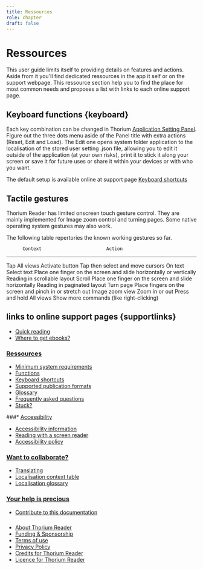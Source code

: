 ```yaml
---
title: Ressources
role: chapter
draft: false
---
```

# Ressources

This user guide limits itself to providing details on features and actions. Aside from it you'll find dedicated ressources in the app it self or on the support webpage. This ressource section help you to find the place for most common needs and proposes a list with links to each online support page. 

## Keyboard functions {keyboard}

Each key combination can be changed in Thorium [Application Setting Panel](../pages/102_windows_views_panels/index.xhtml#setting_view). Figure out the three dots
menu aside of the Panel title with extra actions (Reset, Edit and
Load). The Edit one opens system folder application to the
localisation of the stored user setting .json file, allowing you to
edit it outside of the application (at your own risks), print it to stick it along your screen or save it for
future uses or share it within your devices or with who you want.

The default setup is available online at support page <a href="https://thorium.edrlab.org/en/th3/400_ressources/402_keyboard-shortcuts/"><span>Keyboard shortcuts</span></a>

## Tactile gestures

Thorium Reader has limited onscreen touch gesture control. They are
mainly implemented for Image zoom control and turning pages. Some native
operating system gestures may also work.

The following table repertories the known working gestures so far.

          Context                        Action
  --------------------------------------------------------------------- ------------------------------ ------------------------------------------
  Tap                                                                   All views                      Activate button
  Tap then select and move cursors                                      On text                        Select text
  Place one finger on the screen and slide horizontally or vertically   Reading in scrollable layout   Scroll
  Place one finger on the screen and slide horizontally                 Reading in paginated layout    Turn page
  Place fingers on the screen and pinch in or stretch out               Image zoom view                Zoom in or out
  Press and hold                                                        All views                      Show more commands (like right-clicking)


## links to online support pages {supportlinks}

* <a href="https://thorium.edrlab.org/en/th3/100_quickstart/"><span>Quick reading</span></a>
* <a href="https://thorium.edrlab.org/en/th3/get_ebooks/"><span>Where to get ebooks?</span></a>

### <a href="https://thorium.edrlab.org/en/th3/400_ressources/"><span>Ressources</span></a>
* <a href="https://thorium.edrlab.org/en/th3/400_ressources/390_requirements/"><span>Minimum system requirements</span></a>
* <a href="https://thorium.edrlab.org/en/th3/400_ressources/401_functions/"><span>Functions</span></a>
* <a href="https://thorium.edrlab.org/en/th3/400_ressources/402_keyboard-shortcuts/"><span>Keyboard shortcuts</span></a>
* <a href="https://thorium.edrlab.org/en/th3/400_ressources/406_formats/"><span>Supported publication formats</span></a>
* <a href="https://thorium.edrlab.org/en/th3/400_ressources/420_glossary/"><span>Glossary</span></a>
* <a href="https://thorium.edrlab.org/en/th3/400_ressources/430_faq/"><span>Frequently asked questions</span></a>
* <a href="https://thorium.edrlab.org/en/th3/400_ressources/904_issues/"><span>Stuck?</span></a>

###* <a href="https://thorium.edrlab.org/en/th3/500_accessibility/"><span>Accessibility</span></a>
* <a href="https://thorium.edrlab.org/en/th3/500_accessibility/300_accessibility/"><span>Accessibility information</span></a>
* <a href="https://thorium.edrlab.org/en/th3/500_accessibility/311_screenreaders/"><span>Reading with a screen reader</span></a>
* <a href="https://thorium.edrlab.org/en/th3/500_accessibility/903_thorium-accessibility-policy/"><span>Accessibility policy</span></a>

### <a href="https://thorium.edrlab.org/en/th3/800_collaborating/"><span>Want to collaborate?</span></a>
* <a href="https://thorium.edrlab.org/en/th3/800_collaborating/802_localizing/"><span>Translating</span></a>
* <a href="https://thorium.edrlab.org/en/th3/800_collaborating/803_localization_context_table/"><span>Localisation context table</span></a>
* <a href="https://thorium.edrlab.org/en/th3/800_collaborating/804_localisation_glossary/"><span>Localisation glossary</span></a>

### <a href="https://thorium.edrlab.org/en/th3/800_collaborating/903_support/"><span>Your help is precious</span></a>
* <a href="https://thorium.edrlab.org/en/th3/800_collaborating/905_contribute/"><span>Contribute to this documentation</span></a>


###
* <a href="https://thorium.edrlab.org/en/th3/900_about_thorium/"><span>About Thorium Reader</span></a>
* <a href="https://thorium.edrlab.org/en/th3/900_about_thorium/901_thorium-sponsorship/" spellcheck="false"><span>Funding &amp; Sponsorship</span></a>
* <a href="https://thorium.edrlab.org/en/th3/900_about_thorium/901_thorium-terms-of-use/"><span>Terms of use</span></a>
* <a href="https://thorium.edrlab.org/en/th3/900_about_thorium/902_thorium-privacy-policy/"><span>Privacy Policy</span></a>
* <a href="https://thorium.edrlab.org/en/th3/900_about_thorium/910_credits/"><span>Credits for Thorium Reader</span></a>
* <a href="https://thorium.edrlab.org/en/th3/900_about_thorium/913_licence/"><span>Licence for Thorium Reader</span></a>
